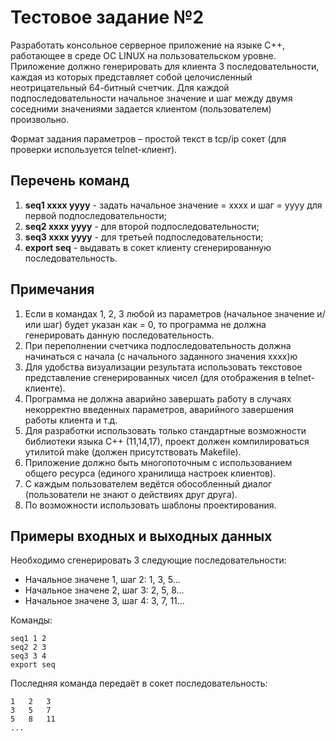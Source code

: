 ﻿# Тестовое задание №2

Разработать консольное серверное приложение на языке С++, работающее в среде ОС LINUX на пользовательском уровне.
Приложение должно генерировать для клиента 3 последовательности, каждая из которых представляет собой целочисленный неотрицательный 64-битный счетчик.
Для каждой подпоследовательности начальное значение и шаг между двумя соседними значениями задается клиентом (пользователем) произвольно.

Формат задания параметров – простой текст в tcp/ip сокет (для проверки используется telnet-клиент).

## Перечень команд 

1. **seq1 xxxx yyyy** - задать начальное значение = xxxx и шаг = yyyy для первой подпоследовательности;
1. **seq2 xxxx yyyy** - для второй подпоследовательности;
1. **seq3 xxxx yyyy** - для третьей подпоследовательности;
1. **export seq** - выдавать в сокет клиенту сгенерированную последовательность.

## Примечания

1. Если в командах 1, 2, 3 любой из параметров (начальное значение и/или шаг) будет указан как = 0, то программа не должна генерировать данную последовательность.
1. При переполнении счетчика подпоследовательность должна начинаться с начала (с начального заданного значения xxxx)ю
1. Для удобства визуализации результата использовать текстовое представление сгенерированных чисел (для отображения в telnet-клиенте).
1. Программа не должна аварийно завершать работу в случаях некорректно введенных параметров, аварийного завершения работы клиента и т.д.
1. Для разработки использовать только стандартные возможности библиотеки языка C++ (11,14,17), проект должен компилироваться утилитой make (должен присутствовать Makefile).
1. Приложение должно быть многопоточным с использованием общего ресурса (единого хранилища настроек клиентов).
1. С каждым пользователем ведётся обособленный диалог (пользователи не знают о действиях друг друга).
1. По возможности использовать шаблоны проектирования.

## Примеры входных и выходных данных 

Необходимо сгенерировать 3 следующие последовательности:
* Начальное значене 1, шаг 2: 1, 3, 5...
* Начальное значене 2, шаг 3: 2, 5, 8...
* Начальное значене 3, шаг 4: 3, 7, 11...

Команды:

	seq1 1 2
	seq2 2 3
	seq3 3 4
	export seq

Последняя команда передаёт в сокет последовательность:

	1	2	3
	3	5	7
	5	8	11
	...
